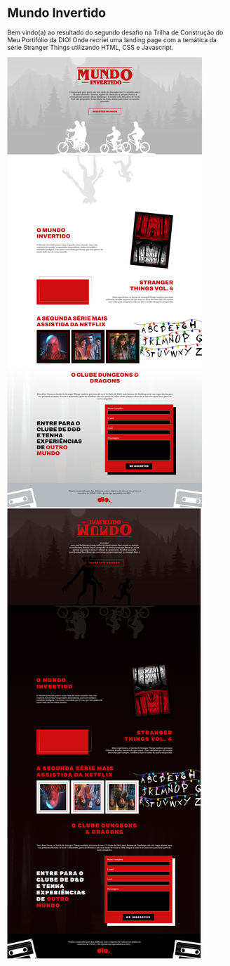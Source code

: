# Mundo Invertido

Bem vindo(a) ao resultado do segundo desafio na Trilha de Construção do Meu Portifólio da DIO! Onde recriei uma landing page com a temática da série Stranger Things utilizando HTML, CSS e Javascript.

![image](./src/assets/images/resultado-light.png)
![image](./src/assets/images/resultado-dark.png)